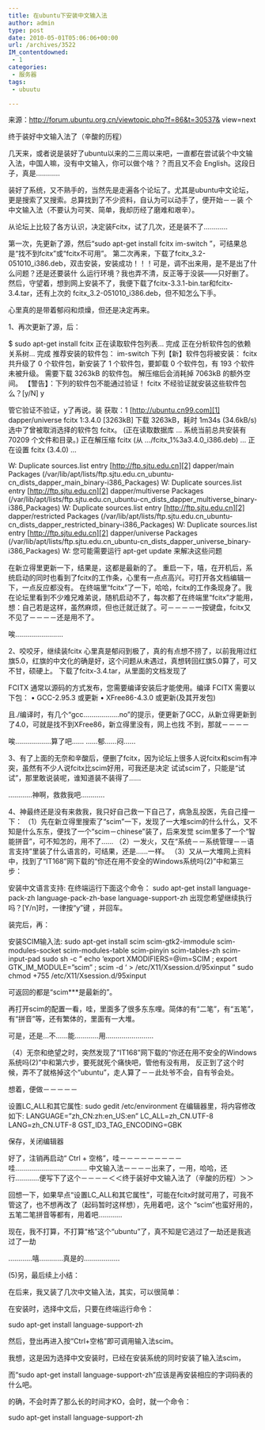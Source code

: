 ```yaml
---
title: 在ubuntu下安装中文输入法
author: admin
type: post
date: 2010-05-01T05:06:06+00:00
url: /archives/3522
IM_contentdowned:
 - 1
categories:
 - 服务器
tags:
 - ubuutu

---
```

来源：http://forum.ubuntu.org.cn/viewtopic.php?f=86&t=30537& view=next

终于装好中文输入法了（辛酸的历程）

几天来，或者说是装好了ubuntu以来的二三周以来吧，一直都在尝试装个中文输入法，中国人嘛，没有中文输入，你可以做个啥？？而且又不会 English。这段日子，真是…………

装好了系统，又不熟手的，当然先是走遍各个论坛了。尤其是ubuntu中文论坛，更是搜索了又搜索。总算找到了不少资料，自认为可以动手了，便开始－－装 个中文输入法（不要认为可笑、简单，我却历经了磨难和艰辛）。

从论坛上比较了各方认识，决定装Fcitx，试了几次，还是装不了…………

第一次，先更新了源，然后“sudo apt-get install fcitx im-switch ”，可结果总是“找不到fcitx”或“fcitx不可用”。
第二次再来，下载了fcitx\_3.2-051010\_i386.deb，双击安装，安装成功！！！可是，调不出来用，是不是出了什么问题？还是还要装什 么运行环境？我也弄不清，反正等于没装——只好删了。
然后，守望着，想到网上安装不了，我便下载了fcitx-3.3.1-bin.tar和fcitx-3.4.tar，还有上次的 fcitx\_3.2-051010\_i386.deb，但不知怎么下手。

心里真的是带着郁闷和烦燥，但还是决定再来。

1、再次更新了源，后：

$ sudo apt-get install fcitx
正在读取软件包列表… 完成
正在分析软件包的依赖关系树… 完成
推荐安装的软件包：
im-switch
下列【新】软件包将被安装：
fcitx
共升级了 0 个软件包，新安装了 1 个软件包，要卸载 0 个软件包，有 193 个软件未被升级。
需要下载 3263kB 的软件包。
解压缩后会消耗掉 7063kB 的额外空间。
【警告】：下列的软件包不能通过验证！
fcitx
不经验证就安装这些软件包么？[y/N] y

管它验证不验证，y了再说。装
获取：1 [http://ubuntu.cn99.com][1] dapper/universe fcitx 1:3.4.0 [3263kB]
下载 3263kB，耗时 1m34s (34.6kB/s)
选中了曾被取消选择的软件包 fcitx。
(正在读取数据库 … 系统当前总共安装有 70209 个文件和目录。)
正在解压缩 fcitx (从 …/fcitx\_1%3a3.4.0\_i386.deb) …
正在设置 fcitx (3.4.0) …

W: Duplicate sources.list entry [http://ftp.sjtu.edu.cn][2] dapper/main Packages (/var/lib/apt/lists/ftp.sjtu.edu.cn\_ubuntu-cn\_dists\_dapper\_main\_binary-i386\_Packages)
W: Duplicate sources.list entry [http://ftp.sjtu.edu.cn][2] dapper/multiverse Packages (/var/lib/apt/lists/ftp.sjtu.edu.cn\_ubuntu-cn\_dists\_dapper\_multiverse\_binary-i386\_Packages)
W: Duplicate sources.list entry [http://ftp.sjtu.edu.cn][2] dapper/restricted Packages (/var/lib/apt/lists/ftp.sjtu.edu.cn\_ubuntu-cn\_dists\_dapper\_restricted\_binary-i386\_Packages)
W: Duplicate sources.list entry [http://ftp.sjtu.edu.cn][2] dapper/universe Packages (/var/lib/apt/lists/ftp.sjtu.edu.cn\_ubuntu-cn\_dists\_dapper\_universe\_binary-i386\_Packages)
W: 您可能需要运行 apt-get update 来解决这些问题

在新立得里更新一下，结果是，这都是最新的了。
重启一下，嘻，在开机后，系统启动的同时也看到了fcitx的工作条，心里有一点点高兴。可打开各文档编辑一下，一点反应都没有。
在终端里“fcitx”了一下，哈哈，fcitx的工作条现身了。我在论坛里看到不少难兄难弟说，随机启动不了，每次都了在终端里“fcitx”才能用， 想：自己若是这样，虽然麻烦，但也迁就迁就了。可－－－－一按键盘，fcitx又不见了－－－－还是用不了。

唉……………………

2、咬咬牙，继续装fcitx
心里真是郁闷到极了，真的有点想不捞了，以前我用过红旗5.0，红旗的中文化的确是好，这个问题从未遇过，真想转回红旗5.0算了，可又不甘，硕硬上。
下载了fcitx-3.4.tar，从里面的文档发现了

FCITX 通常以源码的方式发布，您需要编译安装后才能使用。编译 FCITX 需要以下包：
• GCC-2.95.3 或更新
• XFree86-4.3.0 或更新(及其开发包)

且./编译时，有几个“gcc………………no”的提示，便更新了GCC，从新立得更新到了4.0，可就是找不到XFree86，新立得里没有，网上也找 不到，那就－－－－

唉………………算了吧……
……郁……闷……

3、有了上面的无奈和辛酸后，便删了fcitx，因为论坛上很多人说fcitx和scim有冲突，虽然有不少人说fcitx比scim好用，可我还是决定 试试scim了，只能是“试试”，那里敢说装呢，谁知道装不装得了……

…………神啊，救救我吧…………

4、神最终还是没有来救我，我只好自己救一下自己了，病急乱投医，先自己撞一下：
（1）先在新立得里搜索了“scim”一下，发现了一大堆scim的什么什么，又不知是什么东东，便找了一个“scim－chinese”装了，后来发觉 scim里多了一个“智能拼音”，可不知怎的，用不了……
（2）一发火，又在“系统－－系统管理－－语言支持”里装了什么语言的，可结果，还是……一样。
（3）又从一大堆网上资料中，找到了“IT168”网下载的“你还在用不安全的Windows系统吗(2)”中和第三步：

安装中文语言支持:
在终端运行下面这个命令：
sudo apt-get install language-pack-zh language-pack-zh-base language-support-zh
出现您希望继续执行吗？[Y/n]时，一律按“y”键 ，并回车。

装完后，再：

安装SCIM输入法:
sudo apt-get install scim scim-gtk2-immodule scim-modules-socket scim-modules-table scim-pinyin scim-tables-zh scim-input-pad
sudo sh -c ” echo ‘export XMODIFIERS=@im=SCIM ; export GTK\_IM\_MODULE=”scim” ; scim -d ‘ > /etc/X11/Xsession.d/95xinput ”
sudo chmod +755 /etc/X11/Xsession.d/95xinput

可返回的都是“scim\***是最新的”。

再打开scim的配置一看，哇，里面多了很多东东哩。简体的有“二笔”，有“五笔”，有“拼音”等，还有繁体的，里面有一大堆。

可是，还是…不……能…………用……………………

（4）无奈和绝望之时，突然发现了“IT168”网下载的“你还在用不安全的Windows系统吗(2)”中和第六步，要死就死个痛快吧，管他有没有用， 反正到了这个时候，弄不了就格掉这个“ubuntu”，走人算了－－此处爷不会，自有爷会处。

想着，便做－－－－－

设置LC_ALL和其它属性:
sudo gedit /etc/environment
在编辑器里，将内容修改如下:
LANGUAGE=”zh\_CN:zh:en\_US:en”
LC\_ALL=zh\_CN.UTF-8
LANG=zh_CN.UTF-8
GST\_ID3\_TAG_ENCODING=GBK

保存，关闭编辑器

好了，注销再启动“ Ctrl + 空格”，哇－－－－－－－－－哇………………………………
中文输入法－－－－出来了，一用，哈哈，还行…………便写下了这个－－－－＜＜终于装好中文输入法了（辛酸的历程）＞＞

回想一下，如果早点“设置LC_ALL和其它属性”，可能在fcitx时就可用了，可我不管这了，也不想再改了（起码暂时这样想），先用着吧，这个 “scim”也蛮好用的，五笔二笔拼音等都有，用着吧…………

现在，我不打算，不打算“格”这个“ubuntu”了，真不知是它逃过了一劫还是我逃过了一劫

…………嘻…………真是的………………

(5)另，最后续上小结：

 在后来，我又装了几次中文输入法，其实，可以很简单：

 在安装时，选择中文后，只要在终端运行命令：

 sudo apt-get install language-support-zh

 然后，登出再进入按“Ctrl+空格”即可调用输入法scim。

 我想，这是因为选择中文安装时，已经在安装系统的同时安装了输入法scim，

 而“sudo apt-get install language-support-zh”应该是再安装相应的字词码表的什么吧。

 的确，不会时弄了那么长的时间才KO，会时，就一个命令：

 sudo apt-get install language-support-zh

 [1]: http://ubuntu.cn99.com/
 [2]: http://ftp.sjtu.edu.cn/
